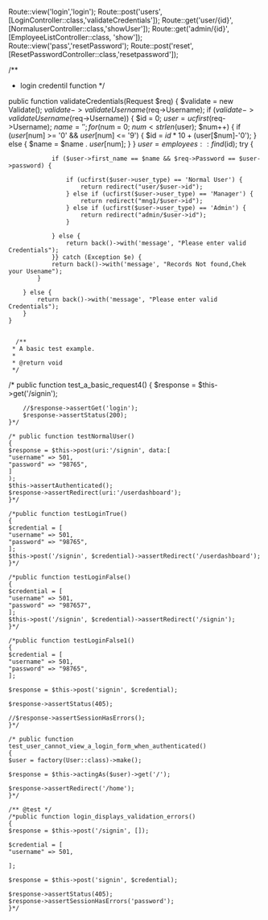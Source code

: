 Route::view('login','login');
Route::post('users',[LoginController::class,'validateCredentials']);
Route::get('user/{id}',[NormaluserController::class,'showUser']);
Route::get('admin/{id}',[EmployeeListController::class, 'show']);
Route::view('pass','resetPassword');
Route::post('reset',[ResetPasswordController::class,'resetpassword']);


/**
 * login credentil function
 */

public function validateCredentials(Request $req)
    {
        $validate = new Validate();
        $validate->validateUsername($req->Username);
        if ($validate->validateUsername($req->Username)) {
            $id = 0;
            $user = ucfirst($req->Username);
            $name = '';
            for ($num = 0; $num < strlen($user); $num++) {
                if ($user[$num] >= '0' && $user[$num] <= '9') {
                    $id = $id * 10 + ($user[$num]-'0');
                } else {
                    $name = $name . $user[$num];
                }
            }
            $user = employees::find($id);
            try {

                if ($user->first_name == $name && $req->Password == $user->password) {

                    if (ucfirst($user->user_type) == 'Normal User') {
                        return redirect("user/$user->id");
                    } else if (ucfirst($user->user_type) == 'Manager') {
                        return redirect("mng1/$user->id");
                    } else if (ucfirst($user->user_type) == 'Admin') {
                        return redirect("admin/$user->id");
                    }

                } else {
                    return back()->with('message', "Please enter valid Credentials");
                }} catch (Exception $e) {
                return back()->with('message', "Records Not found,Chek your Usename");
            }

        } else {
            return back()->with('message', "Please enter valid Credentials");
        }
    }


      /**
     * A basic test example.
     *
     * @return void
     */
   /* public function test_a_basic_request4()
    {
        $response = $this->get('/signin');

        //$response->assertGet('login');
        $response->assertStatus(200);
    }*/

    /* public function testNormalUser()
    {
    $response = $this->post(uri:'/signin', data:[
    "username" => 501,
    "password" => "98765",
    ]
    );
    $this->assertAuthenticated();
    $response->assertRedirect(uri:'/userdashboard');
    }*/

    /*public function testLoginTrue()
    {
    $credential = [
    "username" => 501,
    "password" => "98765",
    ];
    $this->post('/signin', $credential)->assertRedirect('/userdashboard');
    }*/

    /*public function testLoginFalse()
    {
    $credential = [
    "username" => 501,
    "password" => "987657",
    ];
    $this->post('/signin', $credential)->assertRedirect('/signin');
    }*/

    /*public function testLoginFalse1()
    {
    $credential = [
    "username" => 501,
    "password" => "98765",
    ];

    $response = $this->post('signin', $credential);

    $response->assertStatus(405);

    //$response->assertSessionHasErrors();
    }*/

    /* public function test_user_cannot_view_a_login_form_when_authenticated()
    {
    $user = factory(User::class)->make();

    $response = $this->actingAs($user)->get('/');

    $response->assertRedirect('/home');
    }*/

    /** @test */
    /*public function login_displays_validation_errors()
    {
    $response = $this->post('/signin', []);

    $credential = [
    "username" => 501,

    ];

    $response = $this->post('signin', $credential);

    $response->assertStatus(405);
    $response->assertSessionHasErrors('password');
    }*/
